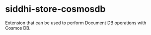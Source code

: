 # siddhi-store-cosmosdb
Extension that can be used to perform Document DB operations with Cosmos DB.
